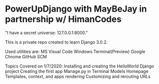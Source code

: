 # PowerUpDjango with MayBeJay in partnership w/ HimanCodes

"I have a secret universe: 127.0.0.1:8000."

This is a private repo created to learn Django 3.0.2.

Used utilities are:
  MS Visual Code
  Windows Terminal(Preview)
  Google Chrome
  GitHub SCM

Topics Covered on 1/7/2020:
  Installing and creating the HelloWorld Django project
  Creating the first app
  Manage.py in Terminal
  Models
  Homepage
  Templates, context, and apps rendering
  Customizing and rerouting URLs
